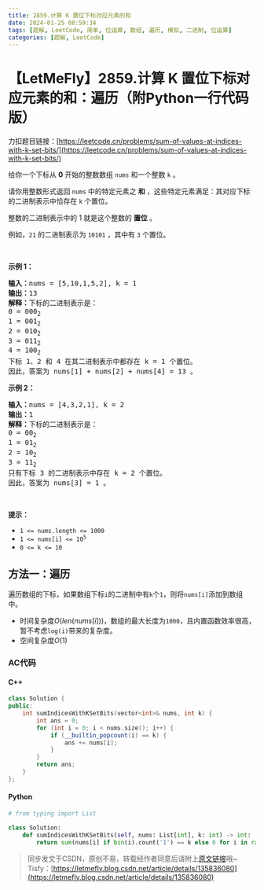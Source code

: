 ```yaml
---
title: 2859.计算 K 置位下标对应元素的和
date: 2024-01-25 08:59:34
tags: [题解, LeetCode, 简单, 位运算, 数组, 遍历, 模拟, 二进制, 位运算]
categories: [题解, LeetCode]
---
```


# 【LetMeFly】2859.计算 K 置位下标对应元素的和：遍历（附Python一行代码版）

力扣题目链接：[https://leetcode.cn/problems/sum-of-values-at-indices-with-k-set-bits/](https://leetcode.cn/problems/sum-of-values-at-indices-with-k-set-bits/)

<p>给你一个下标从 <strong>0</strong> 开始的整数数组 <code>nums</code> 和一个整数 <code>k</code> 。</p>

<p>请你用整数形式返回 <code>nums</code> 中的特定元素之 <strong>和</strong> ，这些特定元素满足：其对应下标的二进制表示中恰存在 <code>k</code> 个置位。</p>

<p>整数的二进制表示中的 1 就是这个整数的 <strong>置位</strong> 。</p>

<p>例如，<code>21</code> 的二进制表示为 <code>10101</code> ，其中有 <code>3</code> 个置位。</p>

<p>&nbsp;</p>

<p><strong class="example">示例 1：</strong></p>

<pre>
<strong>输入：</strong>nums = [5,10,1,5,2], k = 1
<strong>输出：</strong>13
<strong>解释：</strong>下标的二进制表示是： 
0 = 000<sub>2</sub>
1 = 001<sub>2</sub>
2 = 010<sub>2</sub>
3 = 011<sub>2</sub>
4 = 100<sub>2 
</sub>下标 1、2 和 4 在其二进制表示中都存在 k = 1 个置位。
因此，答案为 nums[1] + nums[2] + nums[4] = 13 。</pre>

<p><strong class="example">示例 2：</strong></p>

<pre>
<strong>输入：</strong>nums = [4,3,2,1], k = 2
<strong>输出：</strong>1
<strong>解释：</strong>下标的二进制表示是： 
0 = 00<sub>2</sub>
1 = 01<sub>2</sub>
2 = 10<sub>2</sub>
3 = 11<sub>2
</sub>只有下标 3 的二进制表示中存在 k = 2 个置位。
因此，答案为 nums[3] = 1 。
</pre>

<p>&nbsp;</p>

<p><strong>提示：</strong></p>

<ul>
	<li><code>1 &lt;= nums.length &lt;= 1000</code></li>
	<li><code>1 &lt;= nums[i] &lt;= 10<sup>5</sup></code></li>
	<li><code>0 &lt;= k &lt;= 10</code></li>
</ul>


    
## 方法一：遍历

遍历数组的下标，如果数组下标```i```的二进制中有```k```个```1```，则将```nums[i]```添加到数组中。

+ 时间复杂度$O(len(nums[i]))$，数组的最大长度为```1000```，且内置函数效率很高，暂不考虑```log(i)```带来的复杂度。
+ 空间复杂度$O(1)$

### AC代码

#### C++

```cpp
class Solution {
public:
    int sumIndicesWithKSetBits(vector<int>& nums, int k) {
        int ans = 0;
        for (int i = 0; i < nums.size(); i++) {
            if (__builtin_popcount(i) == k) {
                ans += nums[i];
            }
        }
        return ans;
    }
};
```

#### Python

```python
# from typing import List

class Solution:
    def sumIndicesWithKSetBits(self, nums: List[int], k: int) -> int:
        return sum(nums[i] if bin(i).count('1') == k else 0 for i in range(len(nums)))
```

> 同步发文于CSDN，原创不易，转载经作者同意后请附上[原文链接](https://blog.letmefly.xyz/2024/01/25/LeetCode%202859.%E8%AE%A1%E7%AE%97K%E7%BD%AE%E4%BD%8D%E4%B8%8B%E6%A0%87%E5%AF%B9%E5%BA%94%E5%85%83%E7%B4%A0%E7%9A%84%E5%92%8C/)哦~
> Tisfy：[https://letmefly.blog.csdn.net/article/details/135836080](https://letmefly.blog.csdn.net/article/details/135836080)
